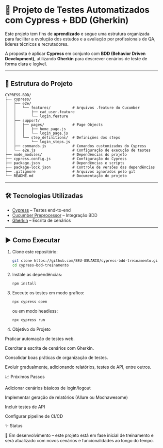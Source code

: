 # 🚀 Projeto de Testes Automatizados com Cypress + BDD (Gherkin)

Este projeto tem fins de **aprendizado** e segue uma estrutura organizada para facilitar a evolução dos estudos e a avaliação por profissionais de QA, líderes técnicos e recrutadores.  

A proposta é aplicar **Cypress** em conjunto com **BDD (Behavior Driven Development)**, utilizando **Gherkin** para descrever cenários de teste de forma clara e legível.

---

## 📁 Estrutura do Projeto

```plaintext
CYPRESS-BDD/
├── cypress/
│   ├── e2e/
│   │   └── features/          # Arquivos .feature do Cucumber
│   │       ├── cad_user.feature
│   │       └── login.feature
│   ├── support/
│   │   ├── pages/             # Page Objects
│   │   │   ├── home_page.js
│   │   │   └── login_page.js
│   │   └── step_definitions/  # Definições dos steps
│   │       └── login_steps.js
│   ├── commands.js            # Comandos customizados do Cypress
│   └── e2e.js                 # Configuração de execução de testes
├── node_modules/              # Dependências do projeto
├── cypress.config.js          # Configuração do Cypress
├── package.json               # Dependências e scripts
├── package-lock.json          # Controle de versões das dependências
├── .gitignore                 # Arquivos ignorados pelo git
└── README.md                  # Documentação do projeto
```



---

## 🛠️ Tecnologias Utilizadas
- [Cypress](https://www.cypress.io/) – Testes end-to-end
- [Cucumber Preprocessor](https://github.com/badeball/cypress-cucumber-preprocessor) – Integração BDD
- [Gherkin](https://cucumber.io/docs/gherkin/) – Escrita de cenários

---

## ▶️ Como Executar
1. Clone este repositório:
   ```bash
   git clone https://github.com/SEU-USUARIO/cypress-bdd-treinamento.git
   cd cypress-bdd-treinamento

2. Instale as dependências:
    ```bash
    npm install

3. Execute os testes em modo grafico:
    ```bash
    npx cypress open
    ```

    ou em modo headless:
    ```bash
    npx cypress run

4. Objetivo do Projeto

Praticar automação de testes web.

Exercitar a escrita de cenários com Gherkin.

Consolidar boas práticas de organização de testes.

Evoluir gradualmente, adicionando relatórios, testes de API, entre outros. 

📈 Próximos Passos

 Adicionar cenários básicos de login/logout

 Implementar geração de relatórios (Allure ou Mochawesome)

 Incluir testes de API

 Configurar pipeline de CI/CD

✨ Status

🚧 Em desenvolvimento – este projeto está em fase inicial de treinamento e será atualizado com novos cenários e funcionalidades ao longo do tempo.